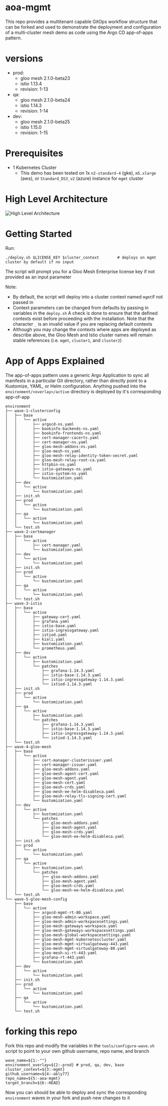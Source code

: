 # aoa-mgmt
This repo provides a multitenant capable GitOps workflow structure that can be forked and used to demonstrate the deployment and configuration of a multi-cluster mesh demo as code using the Argo CD app-of-apps pattern.

# versions
- prod:
    - gloo mesh 2.1.0-beta23
    - istio 1.13.4
    - revision: 1-13
- qa:
    - gloo mesh 2.1.0-beta24
    - istio 1.14.3
    - revision: 1-14
- dev:
    - gloo mesh 2.1.0-beta25
    - istio 1.15.0
    - revision: 1-15

# Prerequisites 
- 1 Kubernetes Cluster
    - This demo has been tested on 1x `n2-standard-4` (gke), `m5.xlarge` (aws), or `Standard_DS3_v2` (azure) instance for `mgmt` cluster

# High Level Architecture
![High Level Architecture](images/aoa-1a.png)

# Getting Started
Run:
```
./deploy.sh $LICENSE_KEY $cluster_context        # deploys on mgmt cluster by default if no input
```
The script will prompt you for a Gloo Mesh Enterprise license key if not provided as an input parameter

Note:
- By default, the script will deploy into a cluster context named `mgmt`if not passed in
- Context parameters can be changed from defaults by passing in variables in the `deploy.sh` A check is done to ensure that the defined contexts exist before proceeding with the installation. Note that the character `_` is an invalid value if you are replacing default contexts
- Although you may change the contexts where apps are deployed as describe above, the Gloo Mesh and Istio cluster names will remain stable references (i.e. `mgmt`, `cluster1`, and `cluster2`)

# App of Apps Explained
The app-of-apps pattern uses a generic Argo Application to sync all manifests in a particular Git directory, rather than directly point to a Kustomize, YAML, or Helm configuration. Anything pushed into the `environment/<overlay>/active` directory is deployed by it's corresponding app-of-app
```
environment
├── wave-1-clusterconfig
│   ├── base
│   │   └── active
│   │       ├── argocd-ns.yaml
│   │       ├── bookinfo-backends-ns.yaml
│   │       ├── bookinfo-frontends-ns.yaml
│   │       ├── cert-manager-cacerts.yaml
│   │       ├── cert-manager-ns.yaml
│   │       ├── gloo-mesh-addons-ns.yaml
│   │       ├── gloo-mesh-ns.yaml
│   │       ├── gloo-mesh-relay-identity-token-secret.yaml
│   │       ├── gloo-mesh-relay-root-ca.yaml
│   │       ├── httpbin-ns.yaml
│   │       ├── istio-gateways-ns.yaml
│   │       ├── istio-system-ns.yaml
│   │       └── kustomization.yaml
│   ├── dev
│   │   └── active
│   │       └── kustomization.yaml
│   ├── init.sh
│   ├── prod
│   │   └── active
│   │       └── kustomization.yaml
│   ├── qa
│   │   └── active
│   │       └── kustomization.yaml
│   └── test.sh
├── wave-2-certmanager
│   ├── base
│   │   └── active
│   │       ├── cert-manager.yaml
│   │       └── kustomization.yaml
│   ├── dev
│   │   └── active
│   │       └── kustomization.yaml
│   ├── init.sh
│   ├── prod
│   │   └── active
│   │       └── kustomization.yaml
│   ├── qa
│   │   └── active
│   │       └── kustomization.yaml
│   └── test.sh
├── wave-3-istio
│   ├── base
│   │   └── active
│   │       ├── gateway-cert.yaml
│   │       ├── grafana.yaml
│   │       ├── istio-base.yaml
│   │       ├── istio-ingressgateway.yaml
│   │       ├── istiod.yaml
│   │       ├── kiali.yaml
│   │       ├── kustomization.yaml
│   │       └── prometheus.yaml
│   ├── dev
│   │   └── active
│   │       ├── kustomization.yaml
│   │       └── patches
│   │           ├── grafana-1.14.3.yaml
│   │           ├── istio-base-1.14.3.yaml
│   │           ├── istio-ingressgateway-1.14.3.yaml
│   │           └── istiod-1.14.3.yaml
│   ├── init.sh
│   ├── prod
│   │   └── active
│   │       └── kustomization.yaml
│   ├── qa
│   │   └── active
│   │       ├── kustomization.yaml
│   │       └── patches
│   │           ├── grafana-1.14.3.yaml
│   │           ├── istio-base-1.14.3.yaml
│   │           ├── istio-ingressgateway-1.14.3.yaml
│   │           └── istiod-1.14.3.yaml
│   └── test.sh
├── wave-4-gloo-mesh
│   ├── base
│   │   └── active
│   │       ├── cert-manager-clusterissuer.yaml
│   │       ├── cert-manager-issuer.yaml
│   │       ├── gloo-mesh-addons.yaml
│   │       ├── gloo-mesh-agent-cert.yaml
│   │       ├── gloo-mesh-agent.yaml
│   │       ├── gloo-mesh-cert.yaml
│   │       ├── gloo-mesh-crds.yaml
│   │       ├── gloo-mesh-ee-helm-disableca.yaml
│   │       ├── gloo-mesh-relay-tls-signing-cert.yaml
│   │       └── kustomization.yaml
│   ├── dev
│   │   └── active
│   │       ├── kustomization.yaml
│   │       └── patches
│   │           ├── gloo-mesh-addons.yaml
│   │           ├── gloo-mesh-agent.yaml
│   │           ├── gloo-mesh-crds.yaml
│   │           └── gloo-mesh-ee-helm-disableca.yaml
│   ├── init.sh
│   ├── prod
│   │   └── active
│   │       └── kustomization.yaml
│   ├── qa
│   │   └── active
│   │       ├── kustomization.yaml
│   │       └── patches
│   │           ├── gloo-mesh-addons.yaml
│   │           ├── gloo-mesh-agent.yaml
│   │           ├── gloo-mesh-crds.yaml
│   │           └── gloo-mesh-ee-helm-disableca.yaml
│   └── test.sh
└── wave-5-gloo-mesh-config
    ├── base
    │   └── active
    │       ├── argocd-mgmt-rt-80.yaml
    │       ├── gloo-mesh-admin-workspace.yaml
    │       ├── gloo-mesh-admin-workspacesettings.yaml
    │       ├── gloo-mesh-gateways-workspace.yaml
    │       ├── gloo-mesh-gateways-workspacesettings.yaml
    │       ├── gloo-mesh-global-workspacesettings.yaml
    │       ├── gloo-mesh-mgmt-kubernetescluster.yaml
    │       ├── gloo-mesh-mgmt-virtualgateway-443.yaml
    │       ├── gloo-mesh-mgmt-virtualgateway-80.yaml
    │       ├── gloo-mesh-ui-rt-443.yaml
    │       ├── grafana-rt-443.yaml
    │       └── kustomization.yaml
    ├── dev
    │   └── active
    │       └── kustomization.yaml
    ├── init.sh
    ├── prod
    │   └── active
    │       └── kustomization.yaml
    ├── qa
    │   └── active
    │       └── kustomization.yaml
    └── test.sh
```

# forking this repo
Fork this repo and modify the variables in the `tools/configure-wave.sh` script to point to your own github username, repo name, and branch
```
wave_name=${1:-""}
environment_overlay=${2:-prod} # prod, qa, dev, base
cluster_context=${3:-mgmt}
github_username=${4:-ably77}
repo_name=${5:-aoa-mgmt}
target_branch=${6:-HEAD}
```

Now you can should be able to deploy and sync the corresponding `environment` waves in your fork and push new changes to it
